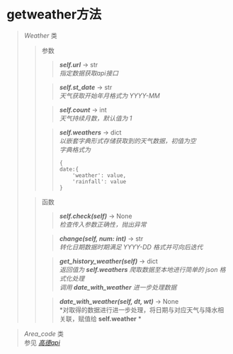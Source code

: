 # getweather方法
>*Weather* 类
>> 参数  
>>>***self.url*** -> str  
>>>*指定数据获取api接口*  
>>
>>>***self.st_date*** -> str  
>>>*天气获取开始年月格式为* *YYYY-MM*
>>
>>>***self.count*** -> int  
>>> *天气持续月数，默认值为* *1*  
>>
>>>***self.weathers*** -> dict  
>>>*以嵌套字典形式存储获取到的天气数据，初值为空*  
>>>*字典格式为*  
>>>```
>>>{
>>>date:{ 
>>>     'weather': value,
>>>     'rainfall': value
>>> }
>>>```
>
>>函数
>>>***self.check(self)*** -> None  
>>>*检查传入参数正确性，抛出异常*
>>
>>>***change(self, num: int)*** -> str  
>>> *转化日期数据时期满足* *YYYY-DD* *格式并可向后迭代*
>>
>>>***get_history_weather(self)*** -> dict  
>>>*返回值为 **self.weathers** 爬取数据至本地进行简单的 json 格式化处理*  
>>>*调用 **date_with_weather** 进一步处理数据*
>>
>>>***date_with_weather(self, dt, wt)*** -> None  
>>>*对取得的数据进行进一步处理，将日期与对应天气与降水相关联，赋值给 **self.weather** *
> 

> *Area_code* 类  
> 参见 [*高德api*](https://lbs.amap.com/api/webservice/guide/api/district)